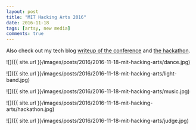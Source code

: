 ```yaml
---
layout: post
title: "MIT Hacking Arts 2016"
date: 2016-11-18
tags: [artsy, new media]
comments: true
---
```

Also check out my tech blog [writeup of the conference](http://code.dblock.org/2016/11/19/mit-hacking-arts-2016-conference.html) and [the hackathon](http://code.dblock.org/2016/11/20/mit-hacking-arts-2016-hackathon.html).

![]({{ site.url }}/images/posts/2016/2016-11-18-mit-hacking-arts/dance.jpg)

![]({{ site.url }}/images/posts/2016/2016-11-18-mit-hacking-arts/light-band.jpg)

![]({{ site.url }}/images/posts/2016/2016-11-18-mit-hacking-arts/music.jpg)

![]({{ site.url }}/images/posts/2016/2016-11-18-mit-hacking-arts/hackathon.jpg)

![]({{ site.url }}/images/posts/2016/2016-11-18-mit-hacking-arts/judge.jpg)


